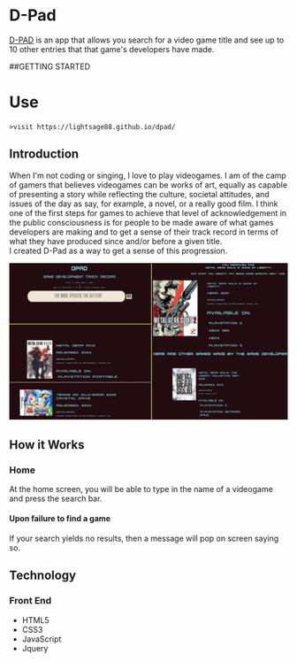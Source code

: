 <h1>D-Pad</h1>
<p><a href='https://lightsage88.github.io/dpad/'>D-PAD</a> is an app that allows you search for a video game title and see up to 10 other entries that that game's developers have made.</p>

##GETTING STARTED
# Use
```
>visit https://lightsage88.github.io/dpad/
```

<h2>Introduction</h2>
<p>When I'm not coding or singing, I love to play videogames. I am of the camp of gamers that believes videogames can be works of art, equally as capable of presenting a story while reflecting the culture, societal attitudes, and issues of the day as say, for example, a novel, or a really good film. I think one of the first steps for games to achieve that level of acknowledgement in the public consciousness is for people to be made aware of what games developers are making and to get a sense of their track record in terms of what they have produced since and/or before a given title.<br>I created D-Pad as a way to get a sense of this progression.</p>

<img src='readme.jpg'>

<h2>How it Works</h2>

<h3>Home</h3>
<p>At the home screen, you will be able to type in the name of a videogame and press the search bar.</p>
<h4>Upon failure to find a game</h4>
<p>If your search yields no results, then a message will pop on screen saying so.</p>

<h2>Technology</h2>
<h3>Front End</h3>
<ul>
  <li>HTML5</li>
  <li>CSS3</li>
  <li>JavaScript</li>
  <li>Jquery</li>
</ul>